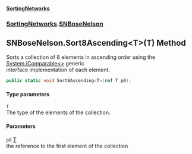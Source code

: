 #### [SortingNetworks](./index.md 'index')
### [SortingNetworks](./SortingNetworks.md 'SortingNetworks').[SNBoseNelson](./SortingNetworks-SNBoseNelson.md 'SortingNetworks.SNBoseNelson')
## SNBoseNelson.Sort8Ascending&lt;T&gt;(T) Method
Sorts a collection of 8 elements in ascending order using the [System.IComparable&lt;&gt;](https://docs.microsoft.com/en-us/dotnet/api/System.IComparable-1 'System.IComparable`1') generic  
interface implementation of each element.  
```csharp
public static void Sort8Ascending<T>(ref T p0);
```
#### Type parameters
<a name='SortingNetworks-SNBoseNelson-Sort8Ascending-T-(T)-T'></a>
`T`  
The type of the elements of the collection.  
  
#### Parameters
<a name='SortingNetworks-SNBoseNelson-Sort8Ascending-T-(T)-p0'></a>
`p0` [T](#SortingNetworks-SNBoseNelson-Sort8Ascending-T-(T)-T 'SortingNetworks.SNBoseNelson.Sort8Ascending&lt;T&gt;(T).T')  
the reference to the first element of the collection  
  
